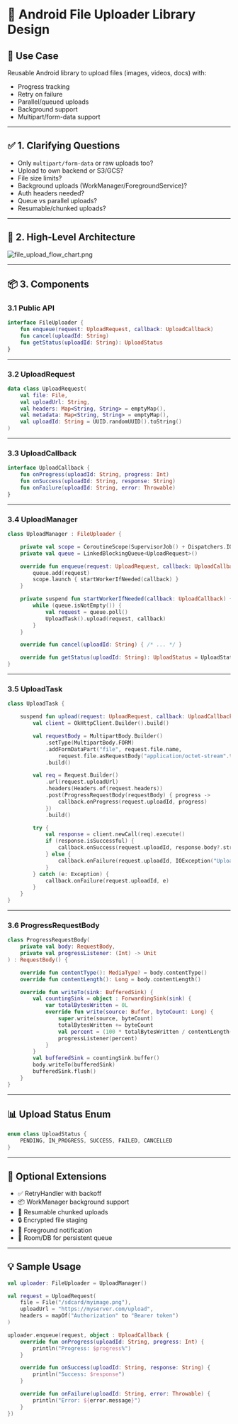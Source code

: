 
# 📁 Android File Uploader Library Design

## 📌 Use Case

Reusable Android library to upload files (images, videos, docs) with:

- Progress tracking
- Retry on failure
- Parallel/queued uploads
- Background support
- Multipart/form-data support

---

## ✅ 1. Clarifying Questions

- Only `multipart/form-data` or raw uploads too?
- Upload to own backend or S3/GCS?
- File size limits?
- Background uploads (WorkManager/ForegroundService)?
- Auth headers needed?
- Queue vs parallel uploads?
- Resumable/chunked uploads?

---

## 📐 2. High-Level Architecture
![file_upload_flow_chart.png](file_upload_flow_chart.png)

---

## 📦 3. Components

### 3.1 Public API

```kotlin
interface FileUploader {
    fun enqueue(request: UploadRequest, callback: UploadCallback)
    fun cancel(uploadId: String)
    fun getStatus(uploadId: String): UploadStatus
}
```

---

### 3.2 UploadRequest

```kotlin
data class UploadRequest(
    val file: File,
    val uploadUrl: String,
    val headers: Map<String, String> = emptyMap(),
    val metadata: Map<String, String> = emptyMap(),
    val uploadId: String = UUID.randomUUID().toString()
)
```

---

### 3.3 UploadCallback

```kotlin
interface UploadCallback {
    fun onProgress(uploadId: String, progress: Int)
    fun onSuccess(uploadId: String, response: String)
    fun onFailure(uploadId: String, error: Throwable)
}
```

---

### 3.4 UploadManager

```kotlin
class UploadManager : FileUploader {

    private val scope = CoroutineScope(SupervisorJob() + Dispatchers.IO)
    private val queue = LinkedBlockingQueue<UploadRequest>()

    override fun enqueue(request: UploadRequest, callback: UploadCallback) {
        queue.add(request)
        scope.launch { startWorkerIfNeeded(callback) }
    }

    private suspend fun startWorkerIfNeeded(callback: UploadCallback) {
        while (queue.isNotEmpty()) {
            val request = queue.poll()
            UploadTask().upload(request, callback)
        }
    }

    override fun cancel(uploadId: String) { /* ... */ }

    override fun getStatus(uploadId: String): UploadStatus = UploadStatus.PENDING
}
```

---

### 3.5 UploadTask

```kotlin
class UploadTask {

    suspend fun upload(request: UploadRequest, callback: UploadCallback) {
        val client = OkHttpClient.Builder().build()

        val requestBody = MultipartBody.Builder()
            .setType(MultipartBody.FORM)
            .addFormDataPart("file", request.file.name,
                request.file.asRequestBody("application/octet-stream".toMediaTypeOrNull()))
            .build()

        val req = Request.Builder()
            .url(request.uploadUrl)
            .headers(Headers.of(request.headers))
            .post(ProgressRequestBody(requestBody) { progress ->
                callback.onProgress(request.uploadId, progress)
            })
            .build()

        try {
            val response = client.newCall(req).execute()
            if (response.isSuccessful) {
                callback.onSuccess(request.uploadId, response.body?.string().orEmpty())
            } else {
                callback.onFailure(request.uploadId, IOException("Upload failed with code ${response.code}"))
            }
        } catch (e: Exception) {
            callback.onFailure(request.uploadId, e)
        }
    }
}
```

---

### 3.6 ProgressRequestBody

```kotlin
class ProgressRequestBody(
    private val body: RequestBody,
    private val progressListener: (Int) -> Unit
) : RequestBody() {

    override fun contentType(): MediaType? = body.contentType()
    override fun contentLength(): Long = body.contentLength()

    override fun writeTo(sink: BufferedSink) {
        val countingSink = object : ForwardingSink(sink) {
            var totalBytesWritten = 0L
            override fun write(source: Buffer, byteCount: Long) {
                super.write(source, byteCount)
                totalBytesWritten += byteCount
                val percent = (100 * totalBytesWritten / contentLength()).toInt()
                progressListener(percent)
            }
        }
        val bufferedSink = countingSink.buffer()
        body.writeTo(bufferedSink)
        bufferedSink.flush()
    }
}
```

---

## 📊 Upload Status Enum

```kotlin
enum class UploadStatus {
    PENDING, IN_PROGRESS, SUCCESS, FAILED, CANCELLED
}
```

---

## 🚀 Optional Extensions

- ✅ RetryHandler with backoff
- 📦 WorkManager background support
- 🔄 Resumable chunked uploads
- 🔒 Encrypted file staging
- 🔔 Foreground notification
- 🧠 Room/DB for persistent queue

---

## 💡 Sample Usage

```kotlin
val uploader: FileUploader = UploadManager()

val request = UploadRequest(
    file = File("/sdcard/myimage.png"),
    uploadUrl = "https://myserver.com/upload",
    headers = mapOf("Authorization" to "Bearer token")
)

uploader.enqueue(request, object : UploadCallback {
    override fun onProgress(uploadId: String, progress: Int) {
        println("Progress: $progress%")
    }

    override fun onSuccess(uploadId: String, response: String) {
        println("Success: $response")
    }

    override fun onFailure(uploadId: String, error: Throwable) {
        println("Error: ${error.message}")
    }
})
```

